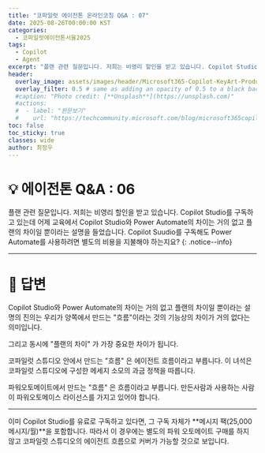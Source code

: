 ```yaml
---
title: "코파일럿 에이전톤 온라인코칭 Q&A : 07"
date: 2025-08-26T00:00:00 KST
categories:
  - 코파일럿에이전톤서울2025
tags:
  - Copilot
  - Agent
excerpt: "플랜 관련 질문입니다. 저희는 비영리 할인을 받고 있습니다. Copilot Studio를 구독하고 있는데 어제 교육에서 Copilot Studio와 Power Automate의 차이는 거의 없고 플랜의 차이일 뿐이라는 설명을 들었습니다. Copilot Suudio를 구독해도 Power Automate를 사용하려면 별도의 비용을 지불해야 하는지요?"
header:
  overlay_image: assets/images/header/Microsoft365-Copilot-KeyArt-Productivity-6K-01.png
  overlay_filter: 0.5 # same as adding an opacity of 0.5 to a black background
  #caption: "Photo credit: [**Unsplash**](https://unsplash.com)"
  #actions:
  #  - label: "원문보기"
  #    url: "https://techcommunity.microsoft.com/blog/microsoft365copilotblog/what%E2%80%99s-new-in-microsoft-365-copilot--july-2025/4438253"
toc: false
toc_sticky: true
classes: wide
author: 최정우
---
```


# 💡 에이전톤 Q&A : 06

플랜 관련 질문입니다. 저희는 비영리 할인을 받고 있습니다. Copilot Studio를 구독하고 있는데 어제 교육에서 Copilot Studio와 Power Automate의 차이는 거의 없고 플랜의 차이일 뿐이라는 설명을 들었습니다. Copilot Suudio를 구독해도 Power Automate를 사용하려면 별도의 비용을 지불해야 하는지요?
{: .notice--info}

---

# 📝 답변

Copilot Studio와 Power Automate의 차이는 거의 없고 플랜의 차이일 뿐이라는 설명의 진의는 우리가 양쪽에서 만드는 "흐름"이라는 것의 기능상의 차이가 거의 없다는 의미입니다.

그리고 동시에 "플랜의 차이" 가 가장 중요한 차이가 됩니다.

코파일럿 스튜디오 안에서 만드는 "흐름" 은 에이전트 흐름이라고 부릅니다. 이 녀석은 코파일럿 스튜디오에 구성한 메세지 소모의 과금 정책을 따릅니다.

파워오토메이트에서 만드는 "흐름" 은 흐름이라고 부릅니다. 만든사람과 사용하는 사람이 파워오토메이스 라이선스를 가지고 있어야 합니다. 

---

이미 Copilot Studio를 유료로 구독하고 있다면, 그 구독 자체가 **메시지 팩(25,000 메시지/월)**을 포함합니다. 따라서 이 경우에는 별도의 파워 오토메이트 구매를 하지 않고 코파일럿 스튜디오의 에이전트 흐름으로 커버가 가능할 것으로 보입니다.


